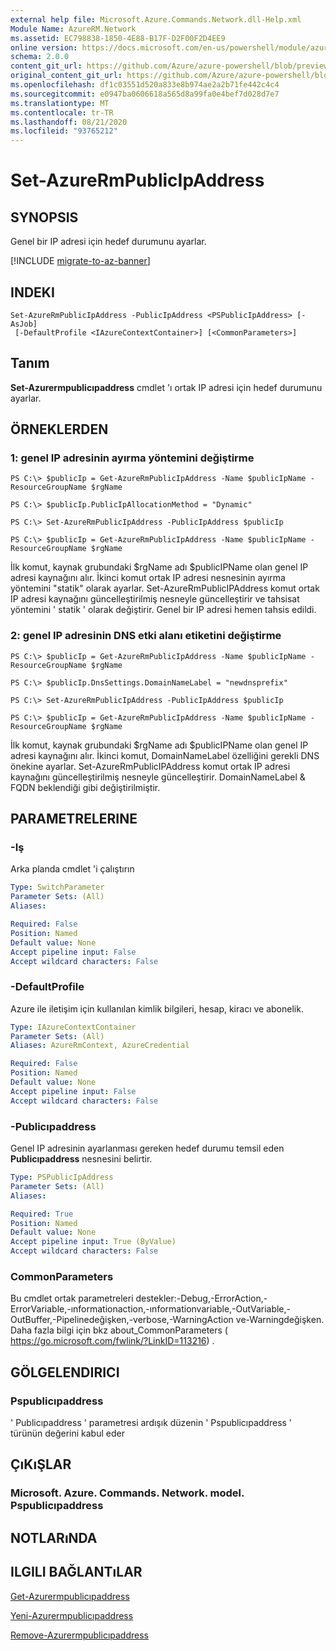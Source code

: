 ```yaml
---
external help file: Microsoft.Azure.Commands.Network.dll-Help.xml
Module Name: AzureRM.Network
ms.assetid: EC798838-1850-4E88-B17F-D2F00F2D4EE9
online version: https://docs.microsoft.com/en-us/powershell/module/azurerm.network/set-azurermpublicipaddress
schema: 2.0.0
content_git_url: https://github.com/Azure/azure-powershell/blob/preview/src/ResourceManager/Network/Commands.Network/help/Set-AzureRmPublicIpAddress.md
original_content_git_url: https://github.com/Azure/azure-powershell/blob/preview/src/ResourceManager/Network/Commands.Network/help/Set-AzureRmPublicIpAddress.md
ms.openlocfilehash: df1c03551d520a833e8b974ae2a2b71fe442c4c4
ms.sourcegitcommit: e0947ba0606618a565d8a99fa0e4bef7d028d7e7
ms.translationtype: MT
ms.contentlocale: tr-TR
ms.lasthandoff: 08/21/2020
ms.locfileid: "93765212"
---
```

# Set-AzureRmPublicIpAddress

## SYNOPSIS
Genel bir IP adresi için hedef durumunu ayarlar.

[!INCLUDE [migrate-to-az-banner](../../includes/migrate-to-az-banner.md)]

## INDEKI

```
Set-AzureRmPublicIpAddress -PublicIpAddress <PSPublicIpAddress> [-AsJob]
 [-DefaultProfile <IAzureContextContainer>] [<CommonParameters>]
```

## Tanım
**Set-Azurermpublicıpaddress** cmdlet 'ı ortak IP adresi için hedef durumunu ayarlar.

## ÖRNEKLERDEN

### 1: genel IP adresinin ayırma yöntemini değiştirme
```
PS C:\> $publicIp = Get-AzureRmPublicIpAddress -Name $publicIpName -ResourceGroupName $rgName

PS C:\> $publicIp.PublicIpAllocationMethod = "Dynamic"
    
PS C:\> Set-AzureRmPublicIpAddress -PublicIpAddress $publicIp

PS C:\> $publicIp = Get-AzureRmPublicIpAddress -Name $publicIpName -ResourceGroupName $rgName
```

 İlk komut, kaynak grubundaki $rgName adı $publicIPName olan genel IP adresi kaynağını alır.
İkinci komut ortak IP adresi nesnesinin ayırma yöntemini "statik" olarak ayarlar.
Set-AzureRmPublicIPAddress komut ortak IP adresi kaynağını güncelleştirilmiş nesneyle güncelleştirir ve tahsisat yöntemini ' statik ' olarak değiştirir. Genel bir IP adresi hemen tahsis edildi.

### 2: genel IP adresinin DNS etki alanı etiketini değiştirme
```
PS C:\> $publicIp = Get-AzureRmPublicIpAddress -Name $publicIpName -ResourceGroupName $rgName

PS C:\> $publicIp.DnsSettings.DomainNameLabel = "newdnsprefix"
    
PS C:\> Set-AzureRmPublicIpAddress -PublicIpAddress $publicIp

PS C:\> $publicIp = Get-AzureRmPublicIpAddress -Name $publicIpName -ResourceGroupName $rgName
```

İlk komut, kaynak grubundaki $rgName adı $publicIPName olan genel IP adresi kaynağını alır.
İkinci komut, DomainNameLabel özelliğini gerekli DNS önekine ayarlar.
Set-AzureRmPublicIPAddress komut ortak IP adresi kaynağını güncelleştirilmiş nesneyle güncelleştirir. DomainNameLabel & FQDN beklendiği gibi değiştirilmiştir.

## PARAMETRELERINE

### -Iş
Arka planda cmdlet 'i çalıştırın

```yaml
Type: SwitchParameter
Parameter Sets: (All)
Aliases: 

Required: False
Position: Named
Default value: None
Accept pipeline input: False
Accept wildcard characters: False
```

### -DefaultProfile
Azure ile iletişim için kullanılan kimlik bilgileri, hesap, kiracı ve abonelik.

```yaml
Type: IAzureContextContainer
Parameter Sets: (All)
Aliases: AzureRmContext, AzureCredential

Required: False
Position: Named
Default value: None
Accept pipeline input: False
Accept wildcard characters: False
```

### -Publicıpaddress
Genel IP adresinin ayarlanması gereken hedef durumu temsil eden **Publicıpaddress** nesnesini belirtir.

```yaml
Type: PSPublicIpAddress
Parameter Sets: (All)
Aliases: 

Required: True
Position: Named
Default value: None
Accept pipeline input: True (ByValue)
Accept wildcard characters: False
```

### CommonParameters
Bu cmdlet ortak parametreleri destekler:-Debug,-ErrorAction,-ErrorVariable,-ınformationaction,-ınformationvariable,-OutVariable,-OutBuffer,-Pipelinedeğişken,-verbose,-WarningAction ve-Warningdeğişken. Daha fazla bilgi için bkz about_CommonParameters ( https://go.microsoft.com/fwlink/?LinkID=113216) .

## GÖLGELENDIRICI

### Pspublicıpaddress
' Publicıpaddress ' parametresi ardışık düzenin ' Pspublicıpaddress ' türünün değerini kabul eder

## ÇıKıŞLAR

### Microsoft. Azure. Commands. Network. model. Pspublicıpaddress

## NOTLARıNDA

## ILGILI BAĞLANTıLAR

[Get-Azurermpublicıpaddress](./Get-AzureRmPublicIpAddress.md)

[Yeni-Azurermpublicıpaddress](./New-AzureRmPublicIpAddress.md)

[Remove-Azurermpublicıpaddress](./Remove-AzureRmPublicIpAddress.md)


